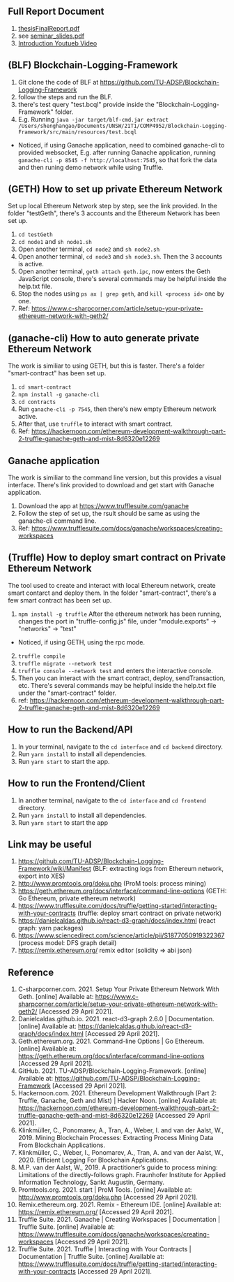 ## Full Report Document
1. [thesisFinalReport.pdf](/thesisFinalReport.pdf)
2. see [seminar_slides.pdf](/seminar_slides.pdf)
3. [Introduction Youtueb Video](https://www.youtube.com/watch?v=Ah7zvOTya9E&t=13s)


## (BLF) Blockchain-Logging-Framework
1. Git clone the code of BLF at https://github.com/TU-ADSP/Blockchain-Logging-Framework
2. follow the steps and run the BLF.
3. there's test query "test.bcql" provide inside the "Blockchain-Logging-Framework" folder.
4. E.g. Running `java -jar target/blf-cmd.jar extract /Users/shenghangao/Documents/UNSW/21T1/COMP4952/Blockchain-Logging-Framework/src/main/resources/test.bcql` 
* Noticed, if using Ganache application, need to combined ganache-cli to provided websocket, E.g. after running Ganache application, running `ganache-cli -p 8545 -f http://localhost:7545`, so that fork the data and then runing demo network while using Truffle.

## (GETH) How to set up private Ethereum Network
Set up local Ethereum Network step by step, see the link provided. In the folder "testGeth", there's 3 accounts and the Ethereum Network has been set up.
1. `cd testGeth`
2. `cd node1` and `sh node1.sh`
3. Open another terminal, `cd node2` and `sh node2.sh`
4. Open another terminal, `cd node3` and `sh node3.sh`. Then the 3 accounts is active.
5. Open another terminal, `geth attach geth.ipc`, now enters the Geth JavaScript console, there's several commands may be helpful inside the help.txt file.
6. Stop the nodes using `ps ax | grep geth`, and `kill <process id>` one by one.
7. Ref: https://www.c-sharpcorner.com/article/setup-your-private-ethereum-network-with-geth2/

## (ganache-cli) How to auto generate private Ethereum Network
The work is similiar to using GETH, but this is faster. There's a folder "smart-contract" has been set up.
1. `cd smart-contract`
2. `npm install -g ganache-cli`
3. `cd contracts`
4. Run `ganache-cli -p 7545`, then there's new empty Ethereum network active.
5. After that, use `truffle` to interact with smart contract.
6. Ref: https://hackernoon.com/ethereum-development-walkthrough-part-2-truffle-ganache-geth-and-mist-8d6320e12269

## Ganache application
The work is similiar to the command line version, but this provides a visual interface. There's link provided to download and get start with Ganache application.
1. Download the app at https://www.trufflesuite.com/ganache
2. Follow the step of set up, the rsult should be same as using the ganache-cli command line.
3. Ref: https://www.trufflesuite.com/docs/ganache/workspaces/creating-workspaces

## (Truffle) How to deploy smart contract on Private Ethereum Network
The tool used to create and interact with local Ethereum network, create smart contarct and deploy them. In the folder "smart-contract", there's a few smart contract has been set up.
1. `npm install -g truffle`
After the ethereum network has been running, changes the port in "truffle-config.js" file, under "module.exports" -> "networks" -> "test"
* Noticed, if using GETH, using the rpc mode.
2. `truffle compile`
3. `truffle migrate --network test`
4. `truffle console --network test` and enters the interactive console.
5. Then you can interact with the smart contract, deploy, sendTransaction, etc. There's several commands may be helpful inside the help.txt file under the "smart-contract" folder.
9. ref: https://hackernoon.com/ethereum-development-walkthrough-part-2-truffle-ganache-geth-and-mist-8d6320e12269


## How to run the Backend/API
1. In your terminal, navigate to the `cd interface` and `cd backend` directory.
2. Run `yarn install` to install all dependencies.
3. Run `yarn start` to start the app.

## How to run the Frontend/Client
1. In another terminal, navigate to the `cd interface` and `cd frontend` directory.
2. Run `yarn install` to install all dependencies.
3. Run `yarn start` to start the app

## Link may be useful
1. https://github.com/TU-ADSP/Blockchain-Logging-Framework/wiki/Manifest  (BLF: extracting logs from Ethereum network, export into XES)
2. http://www.promtools.org/doku.php  (ProM tools: process mining)
3. https://geth.ethereum.org/docs/interface/command-line-options (GETH: Go Ethereum, private ethereum network)
4. https://www.trufflesuite.com/docs/truffle/getting-started/interacting-with-your-contracts (truffle: deploy smart contract on private network)
5. https://danielcaldas.github.io/react-d3-graph/docs/index.html 	(react graph: yarn packages)
6. https://www.sciencedirect.com/science/article/pii/S1877050919322367 (process model: DFS graph detail)
7. https://remix.ethereum.org/ remix editor (solidity => abi json)

## Reference
1. C-sharpcorner.com. 2021. Setup Your Private Ethereum Network With Geth. [online] Available at: <https://www.c-sharpcorner.com/article/setup-your-private-ethereum-network-with-geth2/> [Accessed 29 April 2021].
2. Danielcaldas.github.io. 2021. react-d3-graph 2.6.0 | Documentation. [online] Available at: <https://danielcaldas.github.io/react-d3-graph/docs/index.html> [Accessed 29 April 2021].
3. Geth.ethereum.org. 2021. Command-line Options | Go Ethereum. [online] Available at: <https://geth.ethereum.org/docs/interface/command-line-options> [Accessed 29 April 2021].
4. GitHub. 2021. TU-ADSP/Blockchain-Logging-Framework. [online] Available at: <https://github.com/TU-ADSP/Blockchain-Logging-Framework> [Accessed 29 April 2021].
5. Hackernoon.com. 2021. Ethereum Development Walkthrough (Part 2: Truffle, Ganache, Geth and Mist) | Hacker Noon. [online] Available at: <https://hackernoon.com/ethereum-development-walkthrough-part-2-truffle-ganache-geth-and-mist-8d6320e12269> [Accessed 29 April 2021].
6. Klinkmüller, C., Ponomarev, A., Tran, A., Weber, I. and van der Aalst, W., 2019. Mining Blockchain Processes: Extracting Process Mining Data From Blockchain Applications.
7. Klinkmüller, C., Weber, I., Ponomarev, A., Tran, A. and van der Aalst, W., 2020. Efficient Logging For Blockchain Applications.
8. M.P. van der Aalst, W., 2019. A practitioner’s guide to process mining: Limitations of the directly-follows graph. Fraunhofer Institute for Applied Information Technology, Sankt Augustin, Germany.
9. Promtools.org. 2021. start | ProM Tools. [online] Available at: <http://www.promtools.org/doku.php> [Accessed 29 April 2021].
10. Remix.ethereum.org. 2021. Remix - Ethereum IDE. [online] Available at: <https://remix.ethereum.org/> [Accessed 29 April 2021].
11. Truffle Suite. 2021. Ganache | Creating Workspaces | Documentation | Truffle Suite. [online] Available at: <https://www.trufflesuite.com/docs/ganache/workspaces/creating-workspaces> [Accessed 29 April 2021].
12. Truffle Suite. 2021. Truffle | Interacting with Your Contracts | Documentation | Truffle Suite. [online] Available at: <https://www.trufflesuite.com/docs/truffle/getting-started/interacting-with-your-contracts> [Accessed 29 April 2021].
